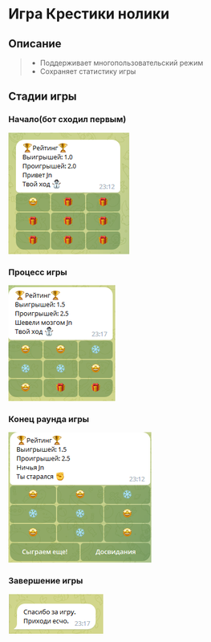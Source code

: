# Игра Крестики нолики

## Описание  

   > * Поддерживает многопользовательский режим
   > * Сохраняет статистику игры

## Стадии игры

### Начало(бот сходил первым)

![Начало игры](Image/Bot1.png)

### Процесс игры

![Процесс игры](Image/Bot2.png)

### Конец раунда игры

![Конец игры](Image/Bot3.png)

### Завершение игры

![Завершение игры](Image/Bot4.png)
